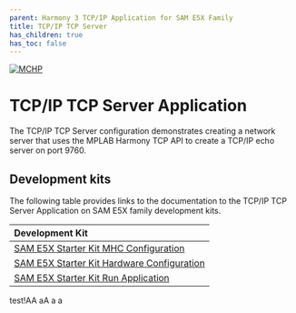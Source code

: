 ```yaml
---
parent: Harmony 3 TCP/IP Application for SAM E5X Family
title: TCP/IP TCP Server
has_children: true
has_toc: false
---
```

[![MCHP](https://www.microchip.com/ResourcePackages/Microchip/assets/dist/images/logo.png)](https://www.microchip.com)

# TCP/IP TCP Server Application

The TCP/IP TCP Server configuration demonstrates creating a network server that uses the MPLAB Harmony TCP API to create a TCP/IP echo server on port 9760.

## Development kits
The following table provides links to the documentation to the TCP/IP TCP Server Application on SAM E5X family development kits.

| Development Kit |
|:---------|
|[SAM E5X Starter Kit MHC Configuration](docs/readme_mhc_configuration.md) |
|[SAM E5X Starter Kit Hardware Configuration](docs/readme_hardware_configuration.md) |
|[SAM E5X Starter Kit Run Application](docs/readme_run_application.md) |


test!AA
aA
a
a